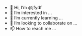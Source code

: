 - 👋 Hi, I’m @jfydf
- 👀 I’m interested in ...
- 🌱 I’m currently learning ...
- 💞️ I’m looking to collaborate on ...
- 📫 How to reach me ...

<!---
jfydf/jfydf is a ✨ special ✨ repository because its `README.md` (this file) appears on your GitHub profile.
You can click the Preview link to take a look at your changes.
--->
